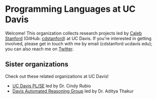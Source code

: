 # Programming Languages at UC Davis

Welcome! This organization collects research projects led by [Caleb Stanford](web.cs.ucdavis.edu/~cdstanford) (GitHub: [cdstanford](https://github.com/cdstanford)) at UC Davis. If you're interested in getting involved, please get in touch with me by email (cdstanford ucdavis edu); you can also reach me on [Twitter](https://twitter.com/calebstanford4).

## Sister organizations

Check out these related organizations at UC Davis!

- [UC Davis PL/SE](https://github.com/ucd-plse) led by Dr. Cindy Rubio
- [Davis Automated Reasoning Group](https://github.com/95616ARG) led by Dr. Aditya Thakur
